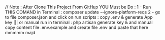 // Note :
After Clone This Project From GitHup YOU Must be Do :
1 - Run THIS COMAND in Terminal :
composer update --ignore-platform-reqs
2 - go to file composer.json and click on run scripts : copy .env & generate App key
||| or manual run in terminal : php artisan generate:key & and manual copy content file .env.example and create file .env and paste that here
mmmmm
majd
